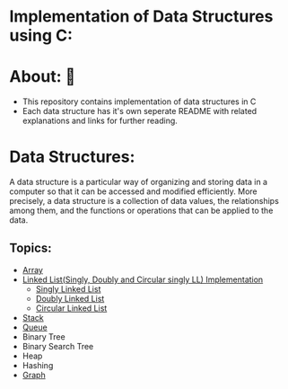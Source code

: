 # Implementation of Data Structures using C:
# About: 🚀
* This repository contains implementation of data structures in C
* Each data structure has it's own seperate README with related explanations and links for further reading.<br>


# Data Structures:
<p>A data structure is a particular way of organizing and storing data in a computer so that it can be accessed and modified efficiently. More precisely, a data structure is a collection of data values, the relationships among them, and the functions or operations that can be applied to the data.</p>

## Topics:
* [Array](https://github.com/Kranthi-Guribilli/DS-Implementations-C/blob/main/1-Array.md)
* [Linked List(Singly, Doubly and Circular singly LL) Implementation](https://github.com/Kranthi-Guribilli/DS-Implementations-C/blob/main/2-Linked%20List.md)
  * [Singly Linked List](https://github.com/Kranthi-Guribilli/DS-Implementations-C/blob/main/SinglyLL.md)
  * [Doubly Linked List]()
  * [Circular Linked List]()
* [Stack](https://github.com/Kranthi-Guribilli/DS-Implementations-C/blob/main/3-Stack.md)
* [Queue](https://github.com/Kranthi-Guribilli/DS-Implementations-C/blob/main/4-Queue.md)
* Binary Tree
* Binary Search Tree
* Heap
* Hashing
* [Graph](https://github.com/Kranthi-Guribilli/DS-Implementations-C/blob/main/9-Graph.md)
